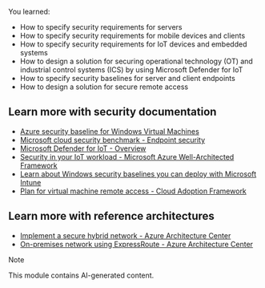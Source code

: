 You learned:

-   How to specify security requirements for servers
-   How to specify security requirements for mobile devices and clients
-   How to specify security requirements for IoT devices and embedded systems
-   How to design a solution for securing operational technology (OT) and industrial control systems (ICS) by using Microsoft Defender for IoT
-   How to specify security baselines for server and client endpoints
-   How to design a solution for secure remote access

## Learn more with security documentation

- [Azure security baseline for Windows Virtual Machines](/security/benchmark/azure/baselines/virtual-machines-windows-security-baseline)
- [Microsoft cloud security benchmark - Endpoint security](/security/benchmark/azure/mcsb-endpoint-security)
- [Microsoft Defender for IoT - Overview](/azure/defender-for-iot/organizations/overview)
- [Security in your IoT workload - Microsoft Azure Well-Architected Framework](/azure/architecture/framework/iot/iot-security)
- [Learn about Windows security baselines you can deploy with Microsoft Intune](/mem/intune/protect/security-baselines)
- [Plan for virtual machine remote access - Cloud Adoption Framework](/azure/cloud-adoption-framework/ready/azure-best-practices/plan-for-virtual-machine-remote-access)

## Learn more with reference architectures

- [Implement a secure hybrid network - Azure Architecture Center](/azure/architecture/reference-architectures/dmz/secure-vnet-dmz?tabs=portal)
- [On-premises network using ExpressRoute - Azure Architecture Center](/azure/architecture/reference-architectures/hybrid-networking/expressroute)

> [!NOTE]
> This module contains AI-generated content.